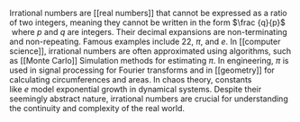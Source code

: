 Irrational numbers are [[real numbers]] that cannot be expressed as a ratio of two integers, meaning they cannot be written in the form $\frac {q}{p}$​ where $p$ and $q$ are integers. Their decimal expansions are non-terminating and non-repeating. Famous examples include 22​, $\pi$, and $e$. In [[computer science]], irrational numbers are often approximated using algorithms, such as [[Monte Carlo]] Simulation methods for estimating $\pi$. In engineering, $\pi$ is used in signal processing for Fourier transforms and in [[geometry]] for calculating circumferences and areas. In chaos theory, constants like $e$ model exponential growth in dynamical systems. Despite their seemingly abstract nature, irrational numbers are crucial for understanding the continuity and complexity of the real world.